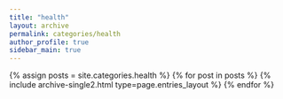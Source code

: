 ```yaml
---
title: "health"
layout: archive
permalink: categories/health
author_profile: true
sidebar_main: true
---
```



{% assign posts = site.categories.health %}
{% for post in posts %} {% include archive-single2.html type=page.entries_layout %} {% endfor %}
